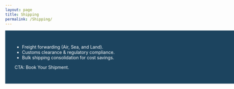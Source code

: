 ```yaml
---
layout: page
title: Shipping
permalink: /Shipping/
---
```


<div class="post-content" style="background-color:#1c445f;width:850px;color:white;padding: 30px;">

<ul>
<li>Freight forwarding (Air, Sea, and Land).</li>
<li>Customs clearance & regulatory compliance.</li>
<li>Bulk shipping consolidation for cost savings.</li>
</ul>
<p>CTA: Book Your Shipment.</p>

</div>